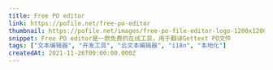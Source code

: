 ```yaml
---
title: Free PO editor
link: https://pofile.net/free-po-editor
thumbnail: https://pofile.net/images/free-po-file-editor-logo-1200x1200.png
snippet: Free PO editor是一款免费的在线工具，用于翻译Gettext PO文件
tags: ["文本编辑器", "开发工具", "云文本编辑器", "i18n", "本地化"]
createdAt: 2021-11-26T00:00:00.000Z
---
```

